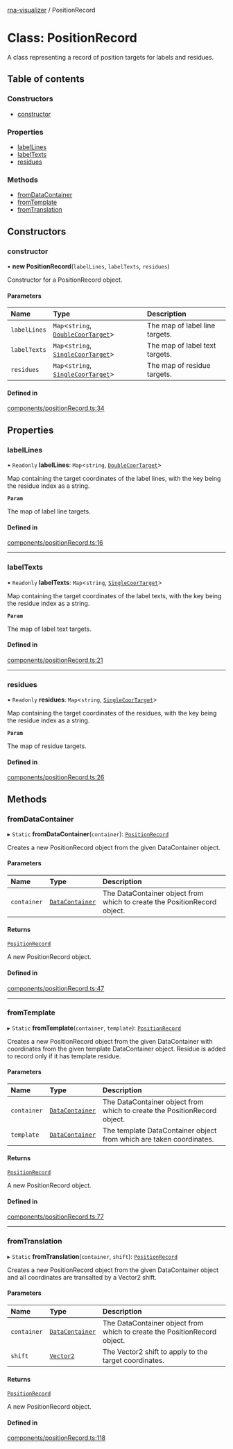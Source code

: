 [rna-visualizer](../README.md) / PositionRecord

# Class: PositionRecord

A class representing a record of position targets for labels and residues.

## Table of contents

### Constructors

- [constructor](PositionRecord.md#constructor)

### Properties

- [labelLines](PositionRecord.md#labellines)
- [labelTexts](PositionRecord.md#labeltexts)
- [residues](PositionRecord.md#residues)

### Methods

- [fromDataContainer](PositionRecord.md#fromdatacontainer)
- [fromTemplate](PositionRecord.md#fromtemplate)
- [fromTranslation](PositionRecord.md#fromtranslation)

## Constructors

### constructor

• **new PositionRecord**(`labelLines`, `labelTexts`, `residues`)

Constructor for a PositionRecord object.

#### Parameters

| Name | Type | Description |
| :------ | :------ | :------ |
| `labelLines` | `Map`<`string`, [`DoubleCoorTarget`](DoubleCoorTarget.md)\> | The map of label line targets. |
| `labelTexts` | `Map`<`string`, [`SingleCoorTarget`](SingleCoorTarget.md)\> | The map of label text targets. |
| `residues` | `Map`<`string`, [`SingleCoorTarget`](SingleCoorTarget.md)\> | The map of residue targets. |

#### Defined in

[components/positionRecord.ts:34](https://github.com/michalhercik/rna-visualizer/blob/f928c9f/lib/src/components/positionRecord.ts#L34)

## Properties

### labelLines

• `Readonly` **labelLines**: `Map`<`string`, [`DoubleCoorTarget`](DoubleCoorTarget.md)\>

Map containing the target coordinates of the label lines, with the key being the residue index as a string.

**`Param`**

The map of label line targets.

#### Defined in

[components/positionRecord.ts:16](https://github.com/michalhercik/rna-visualizer/blob/f928c9f/lib/src/components/positionRecord.ts#L16)

___

### labelTexts

• `Readonly` **labelTexts**: `Map`<`string`, [`SingleCoorTarget`](SingleCoorTarget.md)\>

Map containing the target coordinates of the label texts, with the key being the residue index as a string.

**`Param`**

The map of label text targets.

#### Defined in

[components/positionRecord.ts:21](https://github.com/michalhercik/rna-visualizer/blob/f928c9f/lib/src/components/positionRecord.ts#L21)

___

### residues

• `Readonly` **residues**: `Map`<`string`, [`SingleCoorTarget`](SingleCoorTarget.md)\>

Map containing the target coordinates of the residues, with the key being the residue index as a string.

**`Param`**

The map of residue targets.

#### Defined in

[components/positionRecord.ts:26](https://github.com/michalhercik/rna-visualizer/blob/f928c9f/lib/src/components/positionRecord.ts#L26)

## Methods

### fromDataContainer

▸ `Static` **fromDataContainer**(`container`): [`PositionRecord`](PositionRecord.md)

Creates a new PositionRecord object from the given DataContainer object.

#### Parameters

| Name | Type | Description |
| :------ | :------ | :------ |
| `container` | [`DataContainer`](DataContainer.md) | The DataContainer object from which to create the PositionRecord object. |

#### Returns

[`PositionRecord`](PositionRecord.md)

A new PositionRecord object.

#### Defined in

[components/positionRecord.ts:47](https://github.com/michalhercik/rna-visualizer/blob/f928c9f/lib/src/components/positionRecord.ts#L47)

___

### fromTemplate

▸ `Static` **fromTemplate**(`container`, `template`): [`PositionRecord`](PositionRecord.md)

Creates a new PositionRecord object from the given DataContainer with coordinates from the given template DataContainer object. Residue is added to record only if it has template residue.

#### Parameters

| Name | Type | Description |
| :------ | :------ | :------ |
| `container` | [`DataContainer`](DataContainer.md) | The DataContainer object from which to create the PositionRecord object. |
| `template` | [`DataContainer`](DataContainer.md) | The template DataContainer object from which are taken coordinates. |

#### Returns

[`PositionRecord`](PositionRecord.md)

A new PositionRecord object.

#### Defined in

[components/positionRecord.ts:77](https://github.com/michalhercik/rna-visualizer/blob/f928c9f/lib/src/components/positionRecord.ts#L77)

___

### fromTranslation

▸ `Static` **fromTranslation**(`container`, `shift`): [`PositionRecord`](PositionRecord.md)

Creates a new PositionRecord object from the given DataContainer object and all coordinates are transalted by a Vector2 shift.

#### Parameters

| Name | Type | Description |
| :------ | :------ | :------ |
| `container` | [`DataContainer`](DataContainer.md) | The DataContainer object from which to create the PositionRecord object. |
| `shift` | [`Vector2`](Vector2.md) | The Vector2 shift to apply to the target coordinates. |

#### Returns

[`PositionRecord`](PositionRecord.md)

A new PositionRecord object.

#### Defined in

[components/positionRecord.ts:118](https://github.com/michalhercik/rna-visualizer/blob/f928c9f/lib/src/components/positionRecord.ts#L118)

